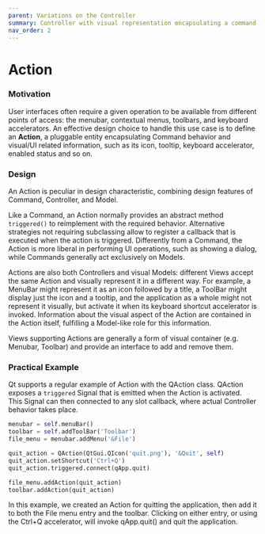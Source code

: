 ```yaml
---
parent: Variations on the Controller
summary: Controller with visual representation encapsulating a command.
nav_order: 2
---
```

# Action

### Motivation

User interfaces often require a given operation to be available from different points of
access: the menubar, contextual menus, toolbars, and keyboard accelerators. 
An effective design choice to handle this use case is to define an **Action**,
a pluggable entity encapsulating Command behavior and visual/UI related information,
such as its icon, tooltip, keyboard accelerator, enabled status and so on.

### Design

An Action is peculiar in design characteristic, combining design features of 
Command, Controller, and Model. 

Like a Command, an Action normally provides an abstract method ``triggered()``
to reimplement with the required behavior.  Alternative strategies not
requiring subclassing allow to register a callback that is executed when the
action is triggered. Differently from a Command, the Action is more liberal in
performing UI operations, such as showing a dialog, while Commands generally
act exclusively on Models.

Actions are also both Controllers and visual Models: different Views accept the
same Action and visually represent it in a different way. For example, a
MenuBar might represent it as an icon followed by a title, a ToolBar might
display just the icon and a tooltip, and the application as a whole might not
represent it visually, but activate it when its keyboard shortcut
accelerator is invoked.  Information about the visual aspect of the Action are
contained in the Action itself, fulfilling a Model-like role for this
information. 

Views supporting Actions are generally a form of visual container (e.g.
Menubar, Toolbar) and provide an interface to add and remove them.

### Practical Example

Qt supports a regular example of Action with the QAction class. 
QAction exposes a ``triggered`` Signal that is emitted when the Action is 
activated. This Signal can then connected to any slot callback, where actual
Controller behavior takes place.

```python
menubar = self.menuBar()
toolbar = self.addToolBar('Toolbar')
file_menu = menubar.addMenu('&File')

quit_action = QAction(QtGui.QIcon('quit.png'), '&Quit', self)        
quit_action.setShortcut('Ctrl+Q')
quit_action.triggered.connect(qApp.quit)

file_menu.addAction(quit_action)
toolbar.addAction(quit_action)
```

In this example, we created an Action for quitting the application, then add it
to both the File menu entry and the toolbar. Clicking on either entry, or using
the Ctrl+Q accelerator, will invoke qApp.quit() and quit the application.
